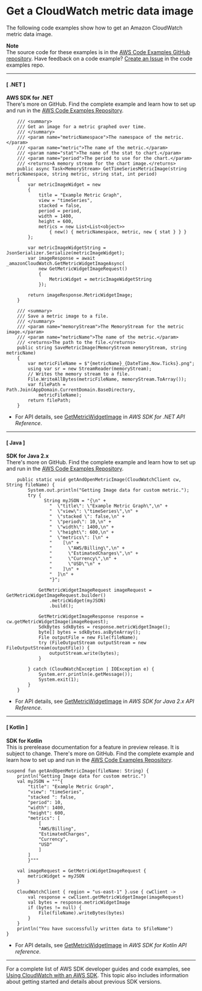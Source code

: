 # Get a CloudWatch metric data image<a name="example_cloudwatch_GetMetricImage_section"></a>

The following code examples show how to get an Amazon CloudWatch metric data image\.

**Note**  
The source code for these examples is in the [AWS Code Examples GitHub repository](https://github.com/awsdocs/aws-doc-sdk-examples)\. Have feedback on a code example? [Create an Issue](https://github.com/awsdocs/aws-doc-sdk-examples/issues/new/choose) in the code examples repo\. 

------
#### [ \.NET ]

**AWS SDK for \.NET**  
 There's more on GitHub\. Find the complete example and learn how to set up and run in the [AWS Code Examples Repository](https://github.com/awsdocs/aws-doc-sdk-examples/tree/main/dotnetv3/CloudWatch#code-examples)\. 
  

```
    /// <summary>
    /// Get an image for a metric graphed over time.
    /// </summary>
    /// <param name="metricNamespace">The namespace of the metric.</param>
    /// <param name="metric">The name of the metric.</param>
    /// <param name="stat">The name of the stat to chart.</param>
    /// <param name="period">The period to use for the chart.</param>
    /// <returns>A memory stream for the chart image.</returns>
    public async Task<MemoryStream> GetTimeSeriesMetricImage(string metricNamespace, string metric, string stat, int period)
    {
        var metricImageWidget = new
        {
            title = "Example Metric Graph",
            view = "timeSeries",
            stacked = false,
            period = period,
            width = 1400,
            height = 600,
            metrics = new List<List<object>>
                { new() { metricNamespace, metric, new { stat } } }
        };

        var metricImageWidgetString = JsonSerializer.Serialize(metricImageWidget);
        var imageResponse = await _amazonCloudWatch.GetMetricWidgetImageAsync(
            new GetMetricWidgetImageRequest()
            {
                MetricWidget = metricImageWidgetString
            });

        return imageResponse.MetricWidgetImage;
    }

    /// <summary>
    /// Save a metric image to a file.
    /// </summary>
    /// <param name="memoryStream">The MemoryStream for the metric image.</param>
    /// <param name="metricName">The name of the metric.</param>
    /// <returns>The path to the file.</returns>
    public string SaveMetricImage(MemoryStream memoryStream, string metricName)
    {
        var metricFileName = $"{metricName}_{DateTime.Now.Ticks}.png";
        using var sr = new StreamReader(memoryStream);
        // Writes the memory stream to a file.
        File.WriteAllBytes(metricFileName, memoryStream.ToArray());
        var filePath = Path.Join(AppDomain.CurrentDomain.BaseDirectory,
            metricFileName);
        return filePath;
    }
```
+  For API details, see [GetMetricWidgetImage](https://docs.aws.amazon.com/goto/DotNetSDKV3/monitoring-2010-08-01/GetMetricWidgetImage) in *AWS SDK for \.NET API Reference*\. 

------
#### [ Java ]

**SDK for Java 2\.x**  
 There's more on GitHub\. Find the complete example and learn how to set up and run in the [AWS Code Examples Repository](https://github.com/awsdocs/aws-doc-sdk-examples/tree/main/javav2/example_code/cloudwatch#readme)\. 
  

```
    public static void getAndOpenMetricImage(CloudWatchClient cw, String fileName) {
        System.out.println("Getting Image data for custom metric.");
        try {
              String myJSON = "{\n" +
                "  \"title\": \"Example Metric Graph\",\n" +
                "  \"view\": \"timeSeries\",\n" +
                "  \"stacked \": false,\n" +
                "  \"period\": 10,\n" +
                "  \"width\": 1400,\n" +
                "  \"height\": 600,\n" +
                "  \"metrics\": [\n" +
                "    [\n" +
                "      \"AWS/Billing\",\n" +
                "      \"EstimatedCharges\",\n" +
                "      \"Currency\",\n" +
                "      \"USD\"\n" +
                "    ]\n" +
                "  ]\n" +
                "}";

            GetMetricWidgetImageRequest imageRequest = GetMetricWidgetImageRequest.builder()
                .metricWidget(myJSON)
                .build();

            GetMetricWidgetImageResponse response = cw.getMetricWidgetImage(imageRequest);
            SdkBytes sdkBytes = response.metricWidgetImage();
            byte[] bytes = sdkBytes.asByteArray();
            File outputFile = new File(fileName);
            try (FileOutputStream outputStream = new FileOutputStream(outputFile)) {
                outputStream.write(bytes);
            }

        } catch (CloudWatchException | IOException e) {
            System.err.println(e.getMessage());
            System.exit(1);
        }
    }
```
+  For API details, see [GetMetricWidgetImage](https://docs.aws.amazon.com/goto/SdkForJavaV2/monitoring-2010-08-01/GetMetricWidgetImage) in *AWS SDK for Java 2\.x API Reference*\. 

------
#### [ Kotlin ]

**SDK for Kotlin**  
This is prerelease documentation for a feature in preview release\. It is subject to change\.
 There's more on GitHub\. Find the complete example and learn how to set up and run in the [AWS Code Examples Repository](https://github.com/awsdocs/aws-doc-sdk-examples/tree/main/kotlin/services/cloudwatch#code-examples)\. 
  

```
suspend fun getAndOpenMetricImage(fileName: String) {
    println("Getting Image data for custom metric.")
    val myJSON = """{
        "title": "Example Metric Graph",
        "view": "timeSeries",
        "stacked ": false,
        "period": 10,
        "width": 1400,
        "height": 600,
        "metrics": [
            [
            "AWS/Billing",
            "EstimatedCharges",
            "Currency",
            "USD"
            ]
        ]
        }"""

    val imageRequest = GetMetricWidgetImageRequest {
        metricWidget = myJSON
    }

    CloudWatchClient { region = "us-east-1" }.use { cwClient ->
        val response = cwClient.getMetricWidgetImage(imageRequest)
        val bytes = response.metricWidgetImage
        if (bytes != null) {
            File(fileName).writeBytes(bytes)
        }
    }
    println("You have successfully written data to $fileName")
}
```
+  For API details, see [GetMetricWidgetImage](https://github.com/awslabs/aws-sdk-kotlin#generating-api-documentation) in *AWS SDK for Kotlin API reference*\. 

------

For a complete list of AWS SDK developer guides and code examples, see [Using CloudWatch with an AWS SDK](sdk-general-information-section.md)\. This topic also includes information about getting started and details about previous SDK versions\.